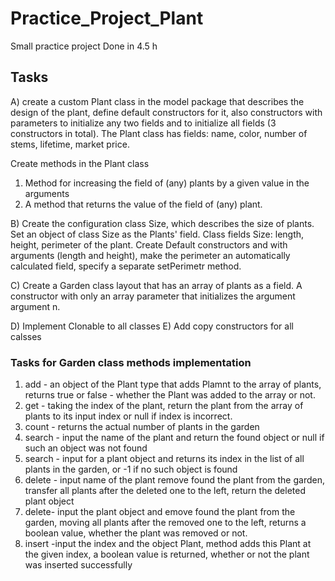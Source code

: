 # Practice_Project_Plant
Small practice project
Done in 4.5 h

## Tasks
A) create a custom Plant class in the model package that describes the design of the plant, 
define default constructors for it, also constructors with parameters to initialize any two fields and to initialize all fields (3 constructors in total). 
The Plant class has fields: name, color, number of stems, lifetime, market price.

Create methods in the Plant class
1. Method for increasing the field of (any) plants by a given value in the arguments
2. A method that returns the value of the field of (any) plant.

B) Create the configuration class Size, which describes the size of plants. 
Set an object of class Size as the Plants' field.
Class fields Size: length, height, perimeter of the plant. 
Create Default constructors and with arguments (length and height), 
make the perimeter an automatically calculated field, specify a separate setPerimetr method.

C) Create a Garden class layout that has an array of plants as a field. 
A constructor with only an array parameter that initializes the argument argument n.

D) Implement Clonable to all classes
E) Add copy constructors for all calsses

### Tasks for Garden class methods implementation
1. add - an object of the Plant type that adds Plamnt to the array of plants, returns true or false - whether the Plant was added to the array or not.
2. get - taking the index of the plant, return the plant from the array of plants to its input index or null if index is incorrect.
3. count - returns the actual number of plants in the garden
4. search - input the name of the plant and return the found object or null if such an object was not found
5. search - input for a plant object and returns its index in the list of all plants in the garden, or -1 if no such object is found
6. delete - input name of the plant remove found the plant from the garden, transfer all plants after the deleted one to the left, return the deleted plant object
7. delete- input the plant object and emove found the plant from the garden, moving all plants after the removed one to the left, returns a boolean value, whether the plant was removed or not.
8. insert -input the index and the object Plant, method adds this Plant  at the given index, a boolean value is returned, whether or not the plant was inserted successfully
